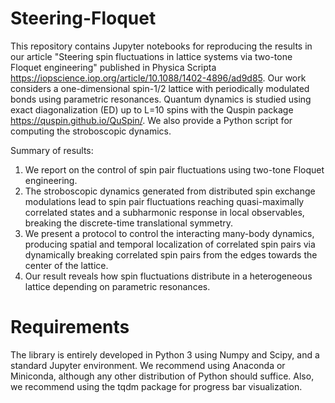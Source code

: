 # Steering-Floquet
This repository contains Jupyter notebooks for reproducing the results in our article "Steering spin fluctuations in lattice systems via two-tone Floquet engineering" published in Physica Scripta https://iopscience.iop.org/article/10.1088/1402-4896/ad9d85. Our work considers a one-dimensional spin-1/2 lattice with periodically modulated bonds using parametric resonances. Quantum dynamics is studied using exact diagonalization (ED) up to L=10 spins with the Quspin package https://quspin.github.io/QuSpin/. We also provide a Python script for computing the stroboscopic dynamics.  

Summary of results:

1. We report on the control of spin pair fluctuations using two-tone Floquet engineering.
2. The stroboscopic dynamics generated from distributed spin exchange modulations lead to spin pair fluctuations reaching quasi-maximally correlated states and a subharmonic response in local observables, breaking the discrete-time translational symmetry.
3. We present a protocol to control the interacting many-body dynamics, producing spatial and temporal localization of correlated spin pairs via dynamically breaking correlated spin pairs from the edges towards the center of the lattice.
4. Our result reveals how spin fluctuations distribute in a heterogeneous lattice depending on parametric resonances. 

# Requirements

The library is entirely developed in Python 3 using Numpy and Scipy, and a standard Jupyter environment. We recommend using Anaconda or Miniconda, although any other distribution of Python should suffice. Also, we recommend using the tqdm package for progress bar visualization. 

